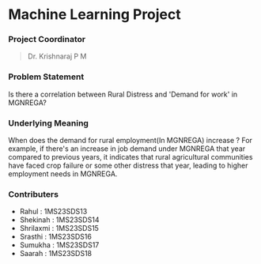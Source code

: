 # Machine Learning Project
### Project Coordinator 
> Dr. Krishnaraj P M

### Problem Statement 
Is there a correlation between Rural Distress and 'Demand for work' in MGNREGA?

### Underlying Meaning 
When does the demand for rural employment(In MGNREGA) increase ? For example, if there's an increase in job demand under MGNREGA that year compared to previous years, it indicates that rural agricultural communities have faced crop failure or some other distress that year, leading to higher employment needs in MGNREGA.

### Contributers 
* Rahul : 1MS23SDS13
* Shekinah : 1MS23SDS14
* Shrilaxmi : 1MS23SDS15
* Srasthi : 1MS23SDS16
* Sumukha : 1MS23SDS17
* Saarah : 1MS23SDS18
